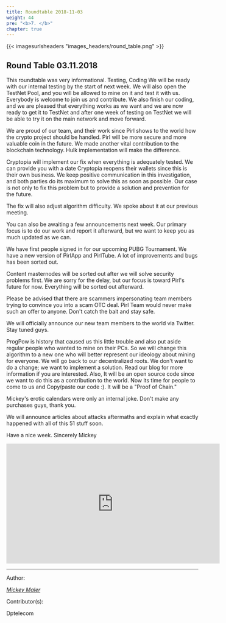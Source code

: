 ```yaml
---
title: Roundtable 2018-11-03
weight: 44
pre: "<b>7. </b>"
chapter: true
---
```


{{< imagesurlsheaders "images_headers/round_table.png" >}}



## Round Table 03.11.2018

This roundtable was very informational.
Testing, Coding
We will be ready with our internal testing by the start of next week. We will also open the TestNet Pool, and you will be allowed to mine on it and test it with us. Everybody is welcome to join us and contribute.
We also finish our coding, and we are pleased that everything works as we want and we are now ready to get it to TestNet and after one week of testing on TestNet we will be able to try it on the main network and move forward.

We are proud of our team, and their work since Pirl shows to the world how the crypto project should be handled.
Pirl will be more secure and more valuable coin in the future.  We made another vital contribution to the blockchain technology. Hulk implementation will make the difference.

Cryptopia will implement our fix when everything is adequately tested.
We can provide you with a date Cryptopia reopens their wallets since this is their own business. We keep positive communication in this investigation, and both parties do its maximum to solve this as soon as possible.
Our case is not only to fix this problem but to provide a solution and prevention for the future.

The fix will also adjust algorithm difficulty. We spoke about it at our previous meeting.

You can also be awaiting a few announcements next week. Our primary focus is to do our work and report it afterward, but we want to keep you as much updated as we can.

We have first people signed in for our upcoming PUBG Tournament.
We have a new version of PirlApp and PirlTube. A lot of improvements and bugs has been sorted out.

Content masternodes will be sorted out after we will solve security problems first. We are sorry for the delay, but our focus is toward Pirl's future for now. Everything will be sorted out afterward.

Please be advised that there are scammers impersonating team members trying to convince you into a scam OTC deal. Pirl Team would never make such an offer to anyone. Don't catch the bait and stay safe.

We will officially announce our new team members to the world via Twitter. Stay tuned guys.

ProgPow is history that caused us this little trouble and also put aside regular people who wanted to mine on their PCs. So we will change this algorithm to a new one who will better represent our ideology about mining for everyone. We will go back to our decentralized roots. We don't want to do a change; we want to implement a solution. Read our blog for more information if you are interested.
 Also, It will be an open source code since we want to do this as a contribution to the world. Now its time for people to come to us and Copy/paste our code :). It will be a "Proof of Chain."

Mickey's erotic calendars were only an internal joke. Don't make any purchases guys, thank you.

We will announce articles about attacks aftermaths and explain what exactly happened with all of this 51 stuff soon.



Have a nice week.
Sincerely Mickey



<iframe width="560" height="315" src="https://share.pirltube.com/content/video/0x4a046ad603f6215fd24b8d0c0d2b1f2cb190177824c4dcbec76fd171ea4ff027" frameborder="0" allow="accelerometer; autoplay; encrypted-media; gyroscope; picture-in-picture" allowfullscreen></iframe>




---
Author:


_[Mickey Maler](https://twitter.com/MickeyMaler)_


Contributor(s):


Dptelecom
